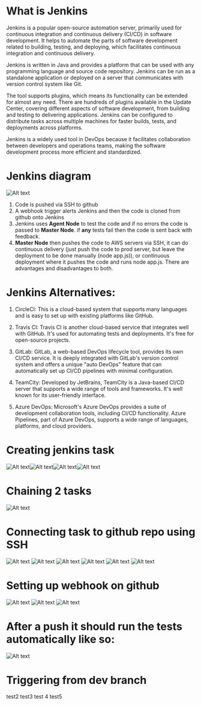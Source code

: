 # What is Jenkins
Jenkins is a popular open-source automation server, primarily used for continuous integration and continuous delivery (CI/CD) in software development. It helps to automate the parts of software development related to building, testing, and deploying, which facilitates continuous integration and continuous delivery.

Jenkins is written in Java and provides a platform that can be used with any programming language and source code repository. Jenkins can be run as a standalone application or deployed on a server that communicates with version control system like Git.

The tool supports plugins, which means its functionality can be extended for almost any need. There are hundreds of plugins available in the Update Center, covering different aspects of software development, from building and testing to delivering applications. Jenkins can be configured to distribute tasks across multiple machines for faster builds, tests, and deployments across platforms.

Jenkins is a widely used tool in DevOps because it facilitates collaboration between developers and operations teams, making the software development process more efficient and standardized.
# Jenkins diagram

![Alt text](imgs-jenkins/2.basil-jenkins.pem%20-%20SSHl.png)

1. Code is pushed via SSH to github
2. A webhook trigger alerts Jenkins and then the code is cloned from github onto Jenkins
3. Jenkins uses **Agent Node** to test the code and if no errors the code is passed to **Master Node**. if **any** tests fail then the code is sent back with feedback.
4. **Master Node**  then pushes the code to AWS servers via SSH, it can do continuous delivery (just push the code to prod server, but leave the deployment to be done manually (node app.js)), or continuous deployment where it pushes the code and runs node app.js. There are advantages and disadvantages to both.

# Jenkins Alternatives:

1. CircleCI: This is a cloud-based system that supports many languages and is easy to set up with existing platforms like GitHub.

2. Travis CI: Travis CI is another cloud-based service that integrates well with GitHub. It's used for automating tests and deployments. It's free for open-source projects.

3. GitLab: GitLab, a web-based DevOps lifecycle tool, provides its own CI/CD service. It is deeply integrated with GitLab's version control system and offers a unique "auto DevOps" feature that can automatically set up CI/CD pipelines with minimal configuration.

4. TeamCity: Developed by JetBrains, TeamCity is a Java-based CI/CD server that supports a wide range of tools and frameworks. It's well known for its user-friendly interface.

5. Azure DevOps: Microsoft's Azure DevOps provides a suite of development collaboration tools, including CI/CD functionality. Azure Pipelines, part of Azure DevOps, supports a wide range of languages, platforms, and cloud providers.


# Creating jenkins task
![Alt text](imgs-jenkins/4.png)![Alt text](imgs-jenkins/5.png)![Alt text](imgs-jenkins/6.png)![Alt text](imgs-jenkins/7.png)

# Chaining 2 tasks
![Alt text](imgs-jenkins/8.png)

# Connecting task to github repo using SSH
![Alt text](imgs-jenkins/9.1.png)
![Alt text](imgs-jenkins/9.2.png)
![Alt text](imgs-jenkins/9.3.png)
![Alt text](imgs-jenkins/9.png)
![Alt text](imgs-jenkins/9.4.png)
![Alt text](imgs-jenkins/9.5.png)
# Setting up webhook on github
![Alt text](imgs-jenkins/10.png)
![Alt text](imgs-jenkins/11.png)
![Alt text](imgs-jenkins/12.png)
# After a push it should run the tests automatically like so:
![Alt text](imgs-jenkins/13.png)


# Triggering from dev branch

test2 test3 test 4 test5
